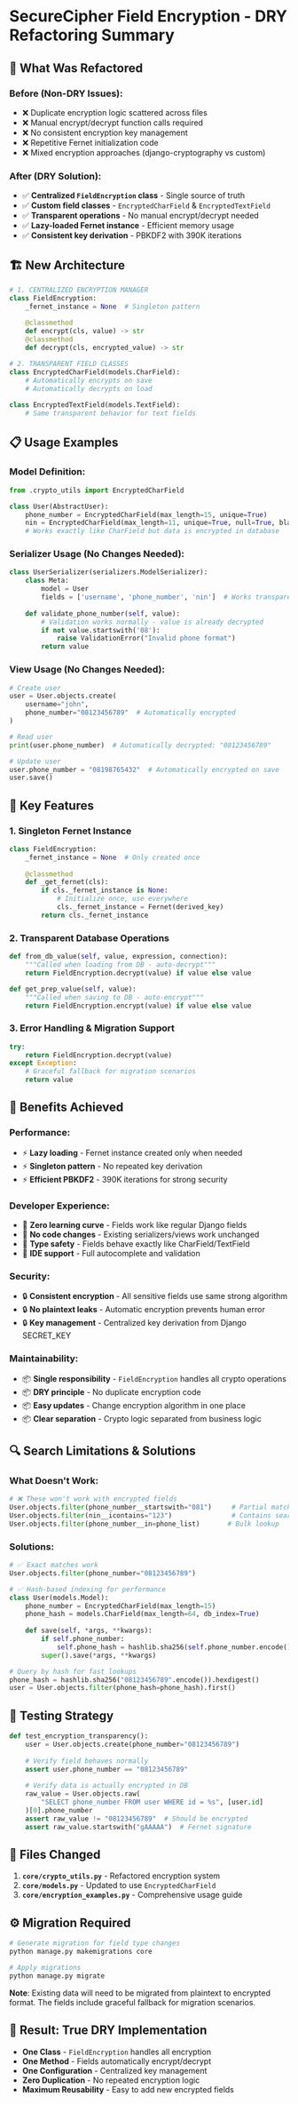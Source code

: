 # SecureCipher Field Encryption - DRY Refactoring Summary

## 🔄 What Was Refactored

### Before (Non-DRY Issues):
- ❌ Duplicate encryption logic scattered across files
- ❌ Manual encrypt/decrypt function calls required  
- ❌ No consistent encryption key management
- ❌ Repetitive Fernet initialization code
- ❌ Mixed encryption approaches (django-cryptography vs custom)

### After (DRY Solution):
- ✅ **Centralized `FieldEncryption` class** - Single source of truth
- ✅ **Custom field classes** - `EncryptedCharField` & `EncryptedTextField`
- ✅ **Transparent operations** - No manual encrypt/decrypt needed
- ✅ **Lazy-loaded Fernet instance** - Efficient memory usage
- ✅ **Consistent key derivation** - PBKDF2 with 390K iterations

## 🏗️ New Architecture

```python
# 1. CENTRALIZED ENCRYPTION MANAGER
class FieldEncryption:
    _fernet_instance = None  # Singleton pattern
    
    @classmethod
    def encrypt(cls, value) -> str
    @classmethod 
    def decrypt(cls, encrypted_value) -> str

# 2. TRANSPARENT FIELD CLASSES
class EncryptedCharField(models.CharField):
    # Automatically encrypts on save
    # Automatically decrypts on load
    
class EncryptedTextField(models.TextField):
    # Same transparent behavior for text fields
```

## 📋 Usage Examples

### Model Definition:
```python
from .crypto_utils import EncryptedCharField

class User(AbstractUser):
    phone_number = EncryptedCharField(max_length=15, unique=True)
    nin = EncryptedCharField(max_length=11, unique=True, null=True, blank=True)
    # Works exactly like CharField but data is encrypted in database
```

### Serializer Usage (No Changes Needed):
```python
class UserSerializer(serializers.ModelSerializer):
    class Meta:
        model = User
        fields = ['username', 'phone_number', 'nin']  # Works transparently
    
    def validate_phone_number(self, value):
        # Validation works normally - value is already decrypted
        if not value.startswith('08'):
            raise ValidationError("Invalid phone format")
        return value
```

### View Usage (No Changes Needed):
```python
# Create user
user = User.objects.create(
    username="john", 
    phone_number="08123456789"  # Automatically encrypted
)

# Read user  
print(user.phone_number)  # Automatically decrypted: "08123456789"

# Update user
user.phone_number = "08198765432"  # Automatically encrypted on save
user.save()
```

## 🔧 Key Features

### 1. **Singleton Fernet Instance**
```python
class FieldEncryption:
    _fernet_instance = None  # Only created once
    
    @classmethod
    def _get_fernet(cls):
        if cls._fernet_instance is None:
            # Initialize once, use everywhere
            cls._fernet_instance = Fernet(derived_key)
        return cls._fernet_instance
```

### 2. **Transparent Database Operations**
```python
def from_db_value(self, value, expression, connection):
    """Called when loading from DB - auto-decrypt"""
    return FieldEncryption.decrypt(value) if value else value

def get_prep_value(self, value):  
    """Called when saving to DB - auto-encrypt"""
    return FieldEncryption.encrypt(value) if value else value
```

### 3. **Error Handling & Migration Support**
```python
try:
    return FieldEncryption.decrypt(value)
except Exception:
    # Graceful fallback for migration scenarios
    return value
```

## 🚀 Benefits Achieved

### Performance:
- ⚡ **Lazy loading** - Fernet instance created only when needed
- ⚡ **Singleton pattern** - No repeated key derivation
- ⚡ **Efficient PBKDF2** - 390K iterations for strong security

### Developer Experience:
- 🎯 **Zero learning curve** - Fields work like regular Django fields
- 🎯 **No code changes** - Existing serializers/views work unchanged  
- 🎯 **Type safety** - Fields behave exactly like CharField/TextField
- 🎯 **IDE support** - Full autocomplete and validation

### Security:
- 🔒 **Consistent encryption** - All sensitive fields use same strong algorithm
- 🔒 **No plaintext leaks** - Automatic encryption prevents human error
- 🔒 **Key management** - Centralized key derivation from Django SECRET_KEY

### Maintainability:
- 📦 **Single responsibility** - `FieldEncryption` handles all crypto operations
- 📦 **DRY principle** - No duplicate encryption code
- 📦 **Easy updates** - Change encryption algorithm in one place
- 📦 **Clear separation** - Crypto logic separated from business logic

## 🔍 Search Limitations & Solutions

### What Doesn't Work:
```python
# ❌ These won't work with encrypted fields
User.objects.filter(phone_number__startswith="081")     # Partial match
User.objects.filter(nin__icontains="123")               # Contains search  
User.objects.filter(phone_number__in=phone_list)       # Bulk lookup
```

### Solutions:
```python
# ✅ Exact matches work
User.objects.filter(phone_number="08123456789")

# ✅ Hash-based indexing for performance
class User(models.Model):
    phone_number = EncryptedCharField(max_length=15)
    phone_hash = models.CharField(max_length=64, db_index=True)
    
    def save(self, *args, **kwargs):
        if self.phone_number:
            self.phone_hash = hashlib.sha256(self.phone_number.encode()).hexdigest()
        super().save(*args, **kwargs)

# Query by hash for fast lookups
phone_hash = hashlib.sha256("08123456789".encode()).hexdigest()
user = User.objects.filter(phone_hash=phone_hash).first()
```

## 🧪 Testing Strategy

```python
def test_encryption_transparency():
    user = User.objects.create(phone_number="08123456789")
    
    # Verify field behaves normally  
    assert user.phone_number == "08123456789"
    
    # Verify data is actually encrypted in DB
    raw_value = User.objects.raw(
        "SELECT phone_number FROM user WHERE id = %s", [user.id]
    )[0].phone_number
    assert raw_value != "08123456789"  # Should be encrypted
    assert raw_value.startswith("gAAAAA")  # Fernet signature
```

## 📁 Files Changed

1. **`core/crypto_utils.py`** - Refactored encryption system
2. **`core/models.py`** - Updated to use `EncryptedCharField`  
3. **`core/encryption_examples.py`** - Comprehensive usage guide

## ⚙️ Migration Required

```bash
# Generate migration for field type changes
python manage.py makemigrations core

# Apply migrations  
python manage.py migrate
```

**Note**: Existing data will need to be migrated from plaintext to encrypted format. The fields include graceful fallback for migration scenarios.

## 🎯 Result: True DRY Implementation

- **One Class** - `FieldEncryption` handles all encryption
- **One Method** - Fields automatically encrypt/decrypt
- **One Configuration** - Centralized key management
- **Zero Duplication** - No repeated encryption logic
- **Maximum Reusability** - Easy to add new encrypted fields
